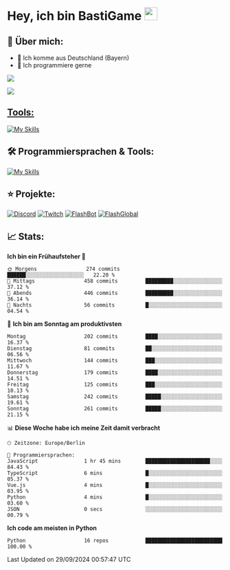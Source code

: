 # Hey, ich bin BastiGame <img src="https://raw.githubusercontent.com/MartinHeinz/MartinHeinz/master/wave.gif" width="30px">

## 📌 Über mich:
- 📍 Ich komme aus Deutschland (Bayern)
- 📝 Ich programmiere gerne
  
[![](https://visitcount.itsvg.in/api?id=bastigamedc&icon=2&color=0)](https://visitcount.itsvg.in)

<a href="https://discord.com/users/1018150165489668227"><img src="https://lanyard.cnrad.dev/api/1018150165489668227"><p/>

## Tools:
[![My Skills](https://skillicons.dev/icons?i=discord,pycharm,webstorm,vscode,github,notion,figma,windows)](https://skillicons.dev)


## 🛠️ Programmiersprachen & Tools:
[![My Skills](https://skillicons.dev/icons?i=discord,figma,notion,pycharm,py,redis,sqlite,vscode,windows,discordjs,github,js,nodejs,npm,py,pycharm,sqlite,vscode,webstorm,redis)](https://skillicons.dev)

## ⭐ Projekte:
[![Discord](https://img.shields.io/badge/Discord-%237289DA.svg?logo=discord&logoColor=white)](https://discord.gg/Hfjv2cCQ)
[![Twitch](https://img.shields.io/badge/Twitch-%239146FF.svg?logo=Twitch&logoColor=white)](https://www.twitch.tv/bastigametv)
[![FlashBot](https://img.shields.io/badge/FlashBot-%ff7e47.svg?logo=wechat&logoColor=white)](https://discord.com/application-directory/1111374314340626433)
[![FlashGlobal](https://img.shields.io/badge/FlashGlobal-%ff7e47.svg?logo=wechat&logoColor=white)](https://discord.com/application-directory/1169681232532099112)

## 📈 Stats:
<!--START_SECTION:waka-->
**Ich bin ein Frühaufsteher 🐤** 

```text
🌞 Morgens                274 commits         ██████░░░░░░░░░░░░░░░░░░░   22.20 % 
🌆 Mittags                458 commits         █████████░░░░░░░░░░░░░░░░   37.12 % 
🌃 Abends                 446 commits         █████████░░░░░░░░░░░░░░░░   36.14 % 
🌙 Nachts                 56 commits          █░░░░░░░░░░░░░░░░░░░░░░░░   04.54 % 
```
📅 **Ich bin am Sonntag am produktivsten** 

```text
Montag                   202 commits         ████░░░░░░░░░░░░░░░░░░░░░   16.37 % 
Dienstag                 81 commits          ██░░░░░░░░░░░░░░░░░░░░░░░   06.56 % 
Mittwoch                 144 commits         ███░░░░░░░░░░░░░░░░░░░░░░   11.67 % 
Donnerstag               179 commits         ████░░░░░░░░░░░░░░░░░░░░░   14.51 % 
Freitag                  125 commits         ███░░░░░░░░░░░░░░░░░░░░░░   10.13 % 
Samstag                  242 commits         █████░░░░░░░░░░░░░░░░░░░░   19.61 % 
Sonntag                  261 commits         █████░░░░░░░░░░░░░░░░░░░░   21.15 % 
```


📊 **Diese Woche habe ich meine Zeit damit verbracht** 

```text
🕑︎ Zeitzone: Europe/Berlin

💬 Programmiersprachen: 
JavaScript               1 hr 45 mins        █████████████████████░░░░   84.43 % 
TypeScript               6 mins              █░░░░░░░░░░░░░░░░░░░░░░░░   05.37 % 
Vue.js                   4 mins              █░░░░░░░░░░░░░░░░░░░░░░░░   03.95 % 
Python                   4 mins              █░░░░░░░░░░░░░░░░░░░░░░░░   03.60 % 
JSON                     0 secs              ░░░░░░░░░░░░░░░░░░░░░░░░░   00.79 % 
```

**Ich code am meisten in Python** 

```text
Python                   16 repos            █████████████████████████   100.00 % 
```




 Last Updated on 29/09/2024 00:57:47 UTC
<!--END_SECTION:waka-->
